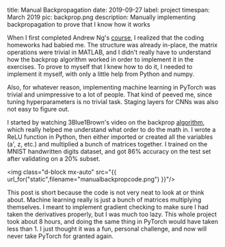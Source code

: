 title: Manual Backpropagation
date: 2019-09-27
label: project
timespan: March 2019
pic: backprop.png
description: Manually implementing backpropagation to prove that I know how it works

When I first completed Andrew Ng's [course](https://www.coursera.org/learn/machine-learning), I realized that the coding homeworks had babied me. The structure was already in-place, the matrix operations were trivial in MATLAB, and I didn't really have to understand how the backprop algorithm worked in order to implement it in the exercises. To prove to myself that I knew how to do it, I needed to implement it myself, with only a little help from Python and numpy.

Also, for whatever reason, implementing machine learning in PyTorch was trivial and unimpressive to a lot of people. That kind of peeved me, since tuning hyperparameters is no trivial task. Staging layers for CNNs was also not easy to figure out. 

I started by watching 3Blue1Brown's video on the backprop [algorithm](https://www.youtube.com/watch?v=Ilg3gGewQ5U&t=709s), which really helped me understand what order to do the math in. I wrote a ReLU function in Python, then either imported or created all the variables (a', z, etc.) and multiplied a bunch of matrices together. I trained on the MNIST handwritten digits dataset, and got 86% accuracy on the test set after validating on a 20% subset. 

<img class="d-block mx-auto" src="{{ url_for("static",filename="manualbackpropcode.png") }}"/>

This post is short because the code is not very neat to look at or think about. Machine learning really is just a bunch of matrices multiplying themselves. I meant to implement gradient checking to make sure I had taken the derivatives properly, but I was much too lazy. This whole project took about 8 hours, and doing the same thing in PyTorch would have taken less than 1. I just thought it was a fun, personal challenge, and now will never take PyTorch for granted again.



